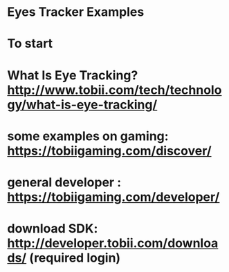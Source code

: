 # Eyes Tracker Examples
# To start
# What Is Eye Tracking? http://www.tobii.com/tech/technology/what-is-eye-tracking/ 
# some examples on gaming: https://tobiigaming.com/discover/
# general developer : https://tobiigaming.com/developer/
# download SDK: http://developer.tobii.com/downloads/ (required login)

